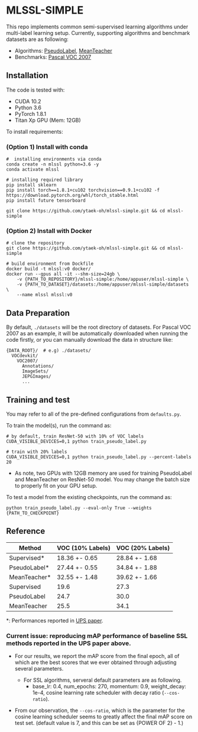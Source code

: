 
# MLSSL-SIMPLE

This repo implements common semi-supervised learning algorithms under multi-label learning setup.
Currently, supporting algorithms and benchmark datasets are as following:
- Algorithms: [PseudoLabel](https://www.kaggle.com/blobs/download/forum-message-attachment-files/746/pseudo_label_final.pdf), [MeanTeacher](https://arxiv.org/abs/1703.01780) 
- Benchmarks: [Pascal VOC 2007](http://host.robots.ox.ac.uk/pascal/VOC/voc2007/)


## Installation

The code is tested with:
- CUDA 10.2
- Python 3.6
- PyTorch 1.8.1
- Titan Xp GPU (Mem: 12GB) 


To install requirements:

### (Option 1) Install with conda

```setup
#  installing environments via conda
conda create -n mlssl python=3.6 -y
conda activate mlssl

# installing required library
pip install sklearn
pip install torch==1.8.1+cu102 torchvision==0.9.1+cu102 -f https://download.pytorch.org/whl/torch_stable.html
pip install future tensorboard

git clone https://github.com/ytaek-oh/mlssl-simple.git && cd mlssl-simple
```

### (Option 2) Install with Docker
```setup
# clone the repository
git clone https://github.com/ytaek-oh/mlssl-simple.git && cd mlssl-simple

# build environment from Dockfile
docker build -t mlssl:v0 docker/
docker run --gpus all -it --shm-size=24gb \
    -v {PATH_TO_REPOSITORY}/mlssl-simple:/home/appuser/mlssl-simple \
    -v {PATH_TO_DATASET}/datasets:/home/appuser/mlssl-simple/datasets \
    --name mlssl mlssl:v0
```

## Data Preparation
By default, `./datasets` will be the root directory of datasets. 
For Pascal VOC 2007 as an example, it will be automatically downloaded when running the code firstly, or you can manually download the data in structure like:
```data
{DATA_ROOT}/  # e.g) ./datasets/
  VOCdevkit/
    VOC2007/
      Annotations/
      ImageSets/
      JEPGImages/
      ...
```


## Training and test
You may refer to all of the pre-defined configurations from `defaults.py`.


To train the model(s), run the command as:

```train
# by default, train ResNet-50 with 10% of VOC labels
CUDA_VISIBLE_DEVICES=0,1 python train_pseudo_label.py

# train with 20% labels
CUDA_VISIBLE_DEVICES=0,1 python train_pseudo_label.py --percent-labels 20
```

- As note, two GPUs with 12GB memory are used for training PseudoLabel and MeanTeacher on ResNet-50 model. You may change the batch size to properly fit on your GPU setup. 


To test a model from the existing checkpoints, run the command as:
```test
python train_pseudo_label.py --eval-only True --weights {PATH_TO_CHECKPOINT}
```


## Reference

| Method | VOC (10% Labels) | VOC (20% Labels) |
|--|--|--|
| Supervised*  | 18.36 +- 0.65 | 28.84 +- 1.68 |
| PseudoLabel* | 27.44 +- 0.55 | 34.84 +- 1.88 |
| MeanTeacher* | 32.55 +- 1.48 | 39.62 +- 1.66 |
| Supervised  | 19.6 | 27.3 |
| PseudoLabel | 24.7 | 30.0 |
| MeanTeacher | 25.5 | 34.1 |

*: Performances reported in [UPS paper](https://arxiv.org/abs/2101.06329).


### Current issue: reproducing mAP performance of baseline SSL methods reported in the UPS paper above.  

- For our results, we report the mAP score from the final epoch, all of which are the best scores that we ever obtained through adjusting several parameters.
  - For SSL algorithms, serveral default parameters are as following. 
    - base_lr: 0.4, num_epochs: 270, momentum: 0.9, weight_decay: 1e-4, cosine learning rate scheduler with decay ratio (`--cos-ratio`).

- From our observation, the `--cos-ratio`, which is the parameter for the cosine learning scheduler seems to greatly affect the final mAP score on test set. (default value is 7, and this can be set as {POWER OF 2} - 1.)